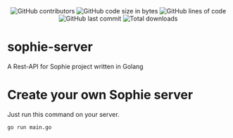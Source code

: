 <div align="center">
  <img src="https://img.shields.io/github/contributors/projectsophie/sophie-server" alt="GitHub contributors"/> <img src="https://img.shields.io/github/languages/code-size/projectsophie/sophie-server" alt="GitHub code size in bytes"/> <img src="https://tokei.rs/b1/github/projectsophie/sophie-server" alt="GitHub lines of code"/> <img src="https://img.shields.io/github/last-commit/projectsophie/sophie-server" alt="GitHub last commit"/> <img src="https://img.shields.io/github/downloads/projectsophie/sophie-server/total?style=flat-square" alt="Total downloads"></a>
</div>

# sophie-server
A Rest-API for Sophie project written in Golang 

# Create your own Sophie server
Just run this command on your server.

```bash
go run main.go
```
